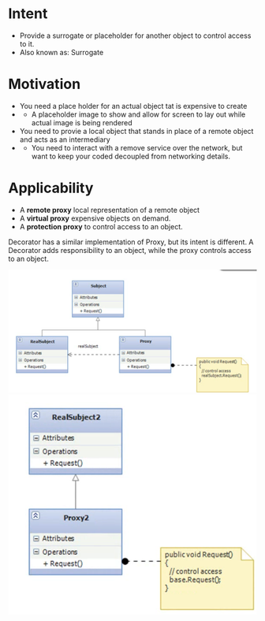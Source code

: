 # Intent
* Provide a surrogate or placeholder for another object to control access to it.
* Also known as: Surrogate

# Motivation
* You need a place holder for an actual object tat is expensive to create
* * A placeholder image to show and allow for screen to lay out while actual image is being rendered
* You need to provie a local object that stands in place of a remote object and acts as an intermediary
* * You need to interact with a remove service over the network, but want to keep your coded decoupled from networking details.

# Applicability
* A __remote proxy__ local representation of a remote object
* A __virtual proxy__ expensive objects on demand.
* A __protection proxy__ to control access to an object.

Decorator has a similar implementation of Proxy, but its intent is different. A Decorator adds responsibility to an object, while the proxy controls access to an object.

![structure](https://github.com/sairamaj/designpatterns/blob/master/proxy/structure.png)    
![alernative](https://github.com/sairamaj/designpatterns/blob/master/proxy/structure2.png)   

